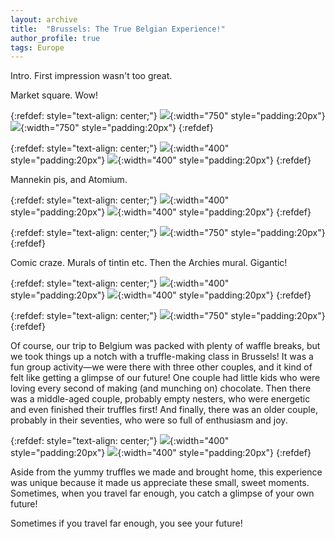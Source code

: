 ```yaml
---
layout: archive
title:  "Brussels: The True Belgian Experience!"
author_profile: true
tags: Europe
---
```


Intro. First impression wasn't too great.

Market square. Wow!

{:refdef: style="text-align: center;"}
![](/images/Brussels1.jpg){:width="750" style="padding:20px"}
![](/images/Brussels2.jpg){:width="750" style="padding:20px"}
{:refdef}

{:refdef: style="text-align: center;"}
![](/images/Brussels3.jpg){:width="400" style="padding:20px"}
![](/images/Brussels4.jpg){:width="400" style="padding:20px"}
{:refdef}

Mannekin pis, and Atomium.

{:refdef: style="text-align: center;"}
![](/images/Brussels5.jpg){:width="400" style="padding:20px"}
![](/images/Brussels6.jpg){:width="400" style="padding:20px"}
{:refdef}

{:refdef: style="text-align: center;"}
![](/images/Brussels7.jpg){:width="750" style="padding:20px"}
{:refdef}

Comic craze. Murals of tintin etc. Then the Archies mural. Gigantic!

{:refdef: style="text-align: center;"}
![](/images/Brussels8.jpg){:width="400" style="padding:20px"}
![](/images/Brussels9.jpg){:width="400" style="padding:20px"}
{:refdef}

{:refdef: style="text-align: center;"}
![](/images/Brussels10.jpg){:width="750" style="padding:20px"}
{:refdef}

Of course, our trip to Belgium was packed with plenty of waffle breaks, but we took things up a notch with a truffle-making class in Brussels! It was a fun group activity—we were there with three other couples, and it kind of felt like getting a glimpse of our future! One couple had little kids who were loving every second of making (and munching on) chocolate. Then there was a middle-aged couple, probably empty nesters, who were energetic and even finished their truffles first! And finally, there was an older couple, probably in their seventies, who were so full of enthusiasm and joy.

{:refdef: style="text-align: center;"}
![](/images/Brussels11.jpg){:width="400" style="padding:20px"}
![](/images/Brussels12.jpg){:width="400" style="padding:20px"}
{:refdef}

Aside from the yummy truffles we made and brought home, this experience was unique because it made us appreciate these small, sweet moments. Sometimes, when you travel far enough, you catch a glimpse of your own future!

Sometimes if you travel far enough, you see your future!